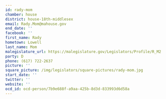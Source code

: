```yaml
---
id: rady-mom
chamber: house
district: house-18th-middlesex
email: Rady.Mom@mahouse.gov
end_date: ''
facebook: ''
first_name: Rady
hometown: Lowell
last_name: Mom
malegislature_url: https://malegislature.gov/Legislators/Profile/R_M2
party: D
phone: (617) 722-2637
picture: ''
square_picture: /img/legislators/square-pictures/rady-mom.jpg
start_date: ''
twitter: ''
website: ''
ocd_id: ocd-person/7b9e688f-a9aa-425b-8d3d-833993d6d58a
---
```

